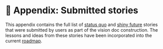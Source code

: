 # 💝 Appendix: Submitted stories

This appendix contains the full list of [status quo](./submitted_stories/status_quo.md) and [shiny future](./submitted_stories/shiny_future.md) stories that were submitted by users as part of the vision doc construction. The lessons and ideas from these stories have been incorporated into the current [roadmap].

[roadmap]: ./roadmap.md